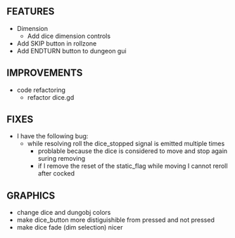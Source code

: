 ## FEATURES
- Dimension
    - Add dice dimension controls
- Add SKIP button in rollzone
- Add ENDTURN button to dungeon gui

## IMPROVEMENTS
- code refactoring
    - refactor dice.gd

## FIXES
- I have the following bug:
    - while resolving roll the dice_stopped signal is emitted multiple times
        - problable because the dice is considered to move and stop again suring removing
        - if I remove the reset of the static_flag while moving I cannot reroll after cocked

## GRAPHICS
- change dice and dungobj colors
- make dice_button more distiguishible from pressed and not pressed
- make dice fade (dim selection) nicer
